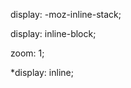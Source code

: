 <!--
id: 13961582733
link: http://blog.hengkiardo.com/post/13961582733/cross-browser-inline-block
slug: cross-browser-inline-block
date: Fri Dec 09 2011 15:09:25 GMT+0700 (WIT)
publish: 2011-12-09
tags: css
title: Cross Browser Inline Block
-->


display: -moz-inline-stack;

display: inline-block;

zoom: 1;

\*display: inline;

